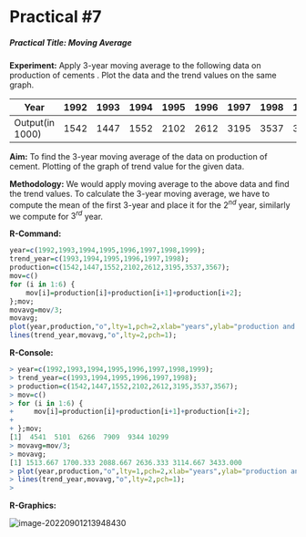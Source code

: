 # Practical #7

##### Practical Title: Moving Average 

**Experiment:** Apply 3-year moving average to the following data on production of cements . Plot the data and the trend values on the same graph.

| Year            | 1992 | 1993 | 1994 | 1995 | 1996 | 1997 | 1998 | 1999 |
| --------------- | ---- | ---- | ---- | ---- | ---- | ---- | ---- | ---- |
| Output(in 1000) | 1542 | 1447 | 1552 | 2102 | 2612 | 3195 | 3537 | 3567 |

**Aim:** To find the 3-year moving average of the data on production of cement. Plotting of the graph of trend value for the given data.

**Methodology:** We would apply moving average to the above data and find the trend values. To calculate the 3-year moving average, we have to compute the mean of the first 3-year and place it for the $2^{nd}$  year, similarly we compute for $3^{rd}$ year.

**R-Command:** 

```R
year=c(1992,1993,1994,1995,1996,1997,1998,1999);
trend_year=c(1993,1994,1995,1996,1997,1998);
production=c(1542,1447,1552,2102,2612,3195,3537,3567);
mov=c()
for (i in 1:6) {
    mov[i]=production[i]+production[i+1]+production[i+2];
};mov;
movavg=mov/3;
movavg;
plot(year,production,"o",lty=1,pch=2,xlab="years",ylab="production and moving average");
lines(trend_year,movavg,"o",lty=2,pch=1);
```

**R-Console:** 

```R
> year=c(1992,1993,1994,1995,1996,1997,1998,1999);
> trend_year=c(1993,1994,1995,1996,1997,1998);
> production=c(1542,1447,1552,2102,2612,3195,3537,3567);
> mov=c()
> for (i in 1:6) {
+     mov[i]=production[i]+production[i+1]+production[i+2];
+ 
+ };mov;
[1]  4541  5101  6266  7909  9344 10299
> movavg=mov/3;
> movavg;
[1] 1513.667 1700.333 2088.667 2636.333 3114.667 3433.000
> plot(year,production,"o",lty=1,pch=2,xlab="years",ylab="production and moving average");
> lines(trend_year,movavg,"o",lty=2,pch=1);
> 
```

**R-Graphics:** 

![image-20220901213948430](C:\Users\Pranav\AppData\Roaming\Typora\typora-user-images\image-20220901213948430.png)